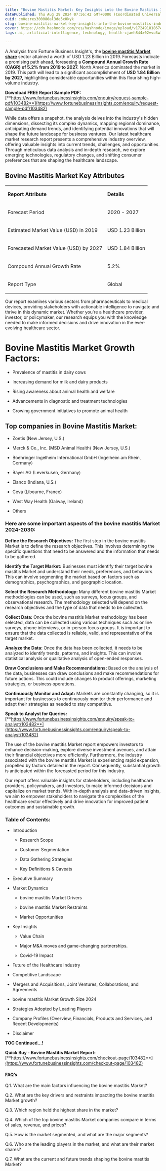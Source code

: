 ```yaml
---
title: "Bovine Mastitis Market: Key Insights into the Bovine Mastitis Industry"
datePublished: Thu Aug 29 2024 07:56:42 GMT+0000 (Coordinated Universal Time)
cuid: cm0ezres300080al3de5x0kyk
slug: bovine-mastitis-market-key-insights-into-the-bovine-mastitis-industry
cover: https://cdn.hashnode.com/res/hashnode/image/upload/v1724918186744/f2999857-68b9-496a-b1b1-9a8609c429e0.png
tags: ai, artificial-intelligence, technology, health-cjaeh844x02vvo3wtj5r2s75q, healthcare

---
```


A Analysis from Fortune Business Insight's, the [**bovine mastitis Market share**](https://www.fortunebusinessinsights.com/bovine-mastitis-market-103482) sector attained a worth of USD 1.23 Billion in 2019. Forecasts indicate a promising path ahead, foreseeing a **Compound Annual Growth Rate (CAGR) of 5.2% from 2019 to 2027.** North America dominated the market in 2019. This path will lead to a significant accomplishment of **USD 1.84 Billion by 2027,** highlighting considerable opportunities within this flourishing high-volume industry.

**Download FREE Report Sample PDF:** [**https://www.fortunebusinessinsights.com/enquiry/request-sample-pdf/103482**](https://www.fortunebusinessinsights.com/enquiry/request-sample-pdf/103482)

While data offers a snapshot, the analysis delves into the industry's hidden dimensions, dissecting its complex dynamics, mapping regional dominance, anticipating demand trends, and identifying potential innovations that will shape the future landscape for business ventures. Our latest healthcare market research report presents a comprehensive industry overview, offering valuable insights into current trends, challenges, and opportunities. Through meticulous data analysis and in-depth research, we explore emerging technologies, regulatory changes, and shifting consumer preferences that are shaping the healthcare landscape.

## **Bovine Mastitis Market Key Attributes**

<table><tbody><tr><td colspan="1" rowspan="1"><p><strong>Report Attribute</strong></p></td><td colspan="1" rowspan="1"><p><strong>Details</strong></p></td></tr><tr><td colspan="1" rowspan="1"><p>Forecast Period</p></td><td colspan="1" rowspan="1"><p>2020 - 2027</p></td></tr><tr><td colspan="1" rowspan="1"><p>Estimated Market Value (USD) in&nbsp;2019</p></td><td colspan="1" rowspan="1"><p>USD 1.23 Billion</p></td></tr><tr><td colspan="1" rowspan="1"><p>Forecasted Market Value (USD) by&nbsp;2027</p></td><td colspan="1" rowspan="1"><p>USD 1.84 Billion</p></td></tr><tr><td colspan="1" rowspan="1"><p>Compound Annual Growth Rate</p></td><td colspan="1" rowspan="1"><p>5.2%</p></td></tr><tr><td colspan="1" rowspan="1"><p>Report Type</p></td><td colspan="1" rowspan="1"><p>Global</p></td></tr></tbody></table>

Our report examines various sectors from pharmaceuticals to medical devices, providing stakeholders with actionable intelligence to navigate and thrive in this dynamic market. Whether you're a healthcare provider, investor, or policymaker, our research equips you with the knowledge needed to make informed decisions and drive innovation in the ever-evolving healthcare sector.

# Bovine Mastitis Market Growth Factors:

* Prevalence of mastitis in dairy cows
    
* Increasing demand for milk and dairy products
    
* Rising awareness about animal health and welfare
    
* Advancements in diagnostic and treatment technologies
    
* Growing government initiatives to promote animal health
    

## **Top companies in Bovine Mastitis Market:**

* Zoetis (New Jersey, U.S.)
    
* Merck & Co., Inc. (MSD Animal Health) (New Jersey, U.S.)
    
* Boehringer Ingelheim International GmbH (Ingelheim am Rhein, Germany)
    
* Bayer AG (Leverkusen, Germany)
    
* Elanco (Indiana, U.S.)
    
* Ceva (Libourne, France)
    
* West Way Health (Galway, Ireland)
    
* Others
    

### **Here are some important aspects of the bovine mastitis Market 2024-2030:**

**Define the Research Objectives:** The first step in the bovine mastitis Market is to define the research objectives. This involves determining the specific questions that need to be answered and the information that needs to be gathered.

**Identify the Target Market:** Businesses must identify their target bovine mastitis Market and understand their needs, preferences, and behaviors. This can involve segmenting the market based on factors such as demographics, psychographics, and geographic location.

**Select the Research Methodology:** Many different bovine mastitis Market methodologies can be used, such as surveys, focus groups, and observational research. The methodology selected will depend on the research objectives and the type of data that needs to be collected.

**Collect Data:** Once the bovine mastitis Market methodology has been selected, data can be collected using various techniques such as online surveys, phone interviews, or in-person focus groups. It is important to ensure that the data collected is reliable, valid, and representative of the target market.

**Analyze the Data:** Once the data has been collected, it needs to be analyzed to identify trends, patterns, and insights. This can involve statistical analysis or qualitative analysis of open-ended responses.

**Draw Conclusions and Make Recommendations:** Based on the analysis of the data, businesses can draw conclusions and make recommendations for future actions. This could include changes to product offerings, marketing strategies, or business operations.

**Continuously Monitor and Adapt:** Markets are constantly changing, so it is important for businesses to continuously monitor their performance and adapt their strategies as needed to stay competitive.

**Speak to Analyst for Queries:** [**https://www.fortunebusinessinsights.com/enquiry/speak-to-analyst/103482**](https://www.fortunebusinessinsights.com/enquiry/speak-to-analyst/103482)

The use of the bovine mastitis Market report empowers investors to enhance decision-making, explore diverse investment avenues, and attain their financial objectives more efficiently. Furthermore, the industry associated with the bovine mastitis Market is experiencing rapid expansion, propelled by factors detailed in the report. Consequently, substantial growth is anticipated within the forecasted period for this industry.

Our report offers valuable insights for stakeholders, including healthcare providers, policymakers, and investors, to make informed decisions and capitalize on market trends. With in-depth analysis and data-driven insights, we aim to empower stakeholders to navigate the complexities of the healthcare sector effectively and drive innovation for improved patient outcomes and sustainable growth.

### **Table of Contents:**

* Introduction
    
    * Research Scope
        
    * Customer Segmentation
        
    * Data Gathering Strategies
        
    * Key Definitions & Caveats
        
* Executive Summary
    
* Market Dynamics
    
    * bovine mastitis Market Drivers
        
    * bovine mastitis Market Restraints
        
    * Market Opportunities
        
* Key Insights
    
    * Value Chain
        
    * Major M&A moves and game-changing partnerships.
        
    * Covid-19 Impact
        
* Future of the Healthcare Industry
    
* Competitive Landscape
    
* Mergers and Acquisitions, Joint Ventures, Collaborations, and Agreements
    
* bovine mastitis Market Growth Size 2024
    
* Strategies Adopted by Leading Players
    
* Company Profiles (Overview, Financials, Products and Services, and Recent Developments)
    
* Disclaimer
    

**TOC Continued…!**

**Quick Buy - Bovine Mastitis Market Report:** [**https://www.fortunebusinessinsights.com/checkout-page/103482**](https://www.fortunebusinessinsights.com/checkout-page/103482)

#### **FAQ’s**

Q.1. What are the main factors influencing the bovine mastitis Market?

Q.2. What are the key drivers and restraints impacting the bovine mastitis Market growth?

Q.3. Which region held the highest share in the market?

Q.4. Which of the top bovine mastitis Market companies compare in terms of sales, revenue, and prices?

Q.5. How is the market segmented, and what are the major segments?

Q.6. Who are the leading players in the market, and what are their market shares?

Q.7. What are the current and future trends shaping the bovine mastitis Market?